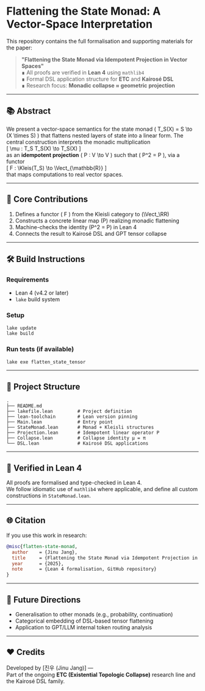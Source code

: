 # Flattening the State Monad: A Vector-Space Interpretation

This repository contains the full formalisation and supporting materials for the paper:

> **"Flattening the State Monad via Idempotent Projection in Vector Spaces"**  
> ∎ All proofs are verified in **Lean 4** using `mathlib4`  
> ∎ Formal DSL application structure for **ETC** and **Kairosé DSL**  
> ∎ Research focus: **Monadic collapse ≈ geometric projection**

---

## 📚 Abstract

We present a vector-space semantics for the state monad \( T_S(X) = S \to (X \times S) \) that flattens nested layers of state into a linear form. The central construction interprets the monadic multiplication  
\[ \mu : T_S T_S(X) \to T_S(X) \]  
as an **idempotent projection** \( P : V \to V \) such that \( P^2 = P \), via a functor  
\[ F : \Kleis(T_S) \to \Vect_{\mathbb{R}} \]  
that maps computations to real vector spaces.

---

## 🧮 Core Contributions

1. Defines a functor \( F \) from the Kleisli category to \(\Vect_\RR\)
2. Constructs a concrete linear map \(P\) realizing monadic flattening
3. Machine-checks the identity \(P^2 = P\) in Lean 4
4. Connects the result to Kairosé DSL and GPT tensor collapse

---

## 🛠 Build Instructions

### Requirements
- Lean 4 (v4.2 or later)
- `lake` build system

### Setup
```bash
lake update
lake build
```

### Run tests (if available)
```bash
lake exe flatten_state_tensor
```

---

## 📁 Project Structure

```
.
├── README.md
├── lakefile.lean         # Project definition
├── lean-toolchain        # Lean version pinning
├── Main.lean             # Entry point
├── StateMonad.lean       # Monad + Kleisli structures
├── Projection.lean       # Idempotent linear operator P
├── Collapse.lean         # Collapse identity μ = π
└── DSL.lean              # Kairosé DSL applications
```

---

## 🧪 Verified in Lean 4

All proofs are formalised and type-checked in Lean 4.  
We follow idiomatic use of `mathlib4` where applicable, and define all custom constructions in `StateMonad.lean`.

---

## 🌐 Citation

If you use this work in research:

```bibtex
@misc{flatten-state-monad,
  author    = {Jinu Jang},
  title     = {Flattening the State Monad via Idempotent Projection in Vector Spaces},
  year      = {2025},
  note      = {Lean 4 formalisation, GitHub repository}
}
```

---

## 🧭 Future Directions

- Generalisation to other monads (e.g., probability, continuation)
- Categorical embedding of DSL-based tensor flattening
- Application to GPT/LLM internal token routing analysis

---

## ❤️ Credits

Developed by [진우 (Jinu Jang)] —  
Part of the ongoing **ETC (Existential Topologic Collapse)** research line and the Kairosé DSL family.
